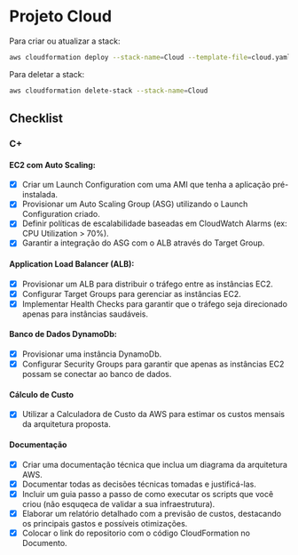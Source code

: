 # Projeto Cloud

Para criar ou atualizar a stack:

```bash
aws cloudformation deploy --stack-name=Cloud --template-file=cloud.yaml
```

Para deletar a stack:

```bash
aws cloudformation delete-stack --stack-name=Cloud
```

## Checklist

### C+

#### EC2 com Auto Scaling:
- [x] Criar um Launch Configuration com uma AMI que tenha a aplicação pré-instalada.
- [x] Provisionar um Auto Scaling Group (ASG) utilizando o Launch Configuration criado.
- [x] Definir políticas de escalabilidade baseadas em CloudWatch Alarms (ex: CPU Utilization > 70%).
- [x] Garantir a integração do ASG com o ALB através do Target Group.

#### Application Load Balancer (ALB):
- [x] Provisionar um ALB para distribuir o tráfego entre as instâncias EC2.
- [x] Configurar Target Groups para gerenciar as instâncias EC2.
- [x] Implementar Health Checks para garantir que o tráfego seja direcionado apenas para instâncias saudáveis.

#### Banco de Dados DynamoDb:
- [x] Provisionar uma instância DynamoDb.
- [x] Configurar Security Groups para garantir que apenas as instâncias EC2 possam se conectar ao banco de dados.

#### Cálculo de Custo

- [x] Utilizar a Calculadora de Custo da AWS para estimar os custos mensais da arquitetura proposta.

#### Documentação

- [x] Criar uma documentação técnica que inclua um diagrama da arquitetura AWS.
- [x] Documentar todas as decisões técnicas tomadas e justificá-las.
- [x] Incluir um guia passo a passo de como executar os scripts que você criou (não esquqeca de validar a sua infraestrutura).
- [x] Elaborar um relatório detalhado com a previsão de custos, destacando os principais gastos e possíveis otimizações.
- [x] Colocar o link do repositorio com o código CloudFormation no Documento.